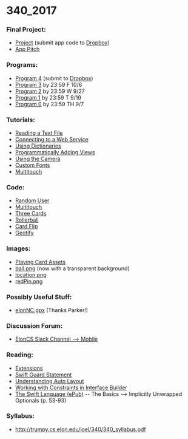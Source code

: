 # 340_2017

### Final Project:
* [Project](http://trumpy.cs.elon.edu/joel/340/FinalProject.pdf) (submit app code to [Dropbox](https://www.dropbox.com/request/sASfphXgQteL5bmROIW7))
* [App Pitch](https://paper.dropbox.com/doc/App-Pitch-UpjHgvFYGrCUgJGAGQvYR?_tk=share_copylink)

### Programs:
* [Program 4](http://trumpy.cs.elon.edu/joel/340/Program_4.pdf) (submit to [Dropbox](https://www.dropbox.com/request/LKBsr2NFuEq94V2XouJT))
* [Program 3](http://trumpy.cs.elon.edu/joel/340/Program_3.pdf)  by 23:59 F 10/6
* [Program 2](http://trumpy.cs.elon.edu/joel/340/Program_2.pdf)  by 23:59 W 9/27
* [Program 1](http://trumpy.cs.elon.edu/joel/340/Program_1.pdf)  by 23:59 T 9/19
* [Program 0](http://trumpy.cs.elon.edu/joel/340/Program_0.pdf)  by 23:59 TH 9/7

### Tutorials:
* [Reading a Text File](https://paper.dropbox.com/doc/Reading-An-Existing-File-vGXNaoT1JLHimZszBZgAB)
* [Connecting to a Web Service](https://paper.dropbox.com/doc/Connecting-to-an-API-tAJZsKrAbz0IBhjNWzpUz?_tk=share_copylink)
* [Using Dictionaries](https://github.com/crowcasso/Playgrounds/blob/master/DictonaryExample.playground/Contents.swift)
* [Programmatically Adding Views](https://paper.dropbox.com/doc/Adding-Views-Programmatically-loVaHR6a8JBjuo4ETxG6q?_tk=share_copylink)
* [Using the Camera](https://paper.dropbox.com/doc/Adding-the-Camera-yXmYlGvRp92oWvUAYNH6i?_tk=share_copylink)
* [Custom Fonts](https://paper.dropbox.com/doc/Custom-Fonts-lMj93oFVAkoFlIPc0Isns)
* [Multitouch](https://paper.dropbox.com/doc/Multitouch-Tutorial-1rM9Hx5wCPZOUGEscPx9O?_tk=share_copylink)

### Code:
* [Random User](https://github.com/crowcasso/RandomUser)
* [Multitouch](https://github.com/crowcasso/Multitouch)
* [Three Cards](https://github.com/crowcasso/ThreeCards)
* [Rollerball](https://github.com/crowcasso/Rollerball)
* [Card Flip](https://github.com/crowcasso/CardFlip)
* [Geotify](https://github.com/crowcasso/Geotify) 

### Images:
* [Playing Card Assets](https://github.com/hayeah/playing-cards-assets)
* [ball.png](http://trumpy.cs.elon.edu/joel/340/ball.png) (now with a transparent background)
* [location.png](http://trumpy.cs.elon.edu/joel/340/location.png)
* [redPin.png](http://trumpy.cs.elon.edu/joel/340/redPin.png)

### Possibly Useful Stuff:
* [elonNC.gpx](http://trumpy.cs.elon.edu/joel/340/elonNC.gpx) (Thanks Parker!)

### Discussion Forum:
* [ElonCS Slack Channel --> Mobile](https://eloncs.slack.com/messages/mobile)

### Reading:
* [Extensions](https://developer.apple.com/library/content/documentation/Swift/Conceptual/Swift_Programming_Language/Extensions.html)
* [Swift Guard Statement](https://ericcerney.com/swift-guard-statement/)
* [Understanding Auto Layout](https://developer.apple.com/library/content/documentation/UserExperience/Conceptual/AutolayoutPG/index.html#//apple_ref/doc/uid/TP40010853-CH7-SW1)
* [Working with Constraints in Interface Builder](https://developer.apple.com/library/content/documentation/UserExperience/Conceptual/AutolayoutPG/WorkingwithConstraintsinInterfaceBuidler.html#//apple_ref/doc/uid/TP40010853-CH10-SW1)
* [The Swift Language (ePub)](https://swift.org/documentation/TheSwiftProgrammingLanguage(Swift4).epub) -- The Basics --> Implicitly Unwrapped Optionals (p. 53-93)

### Syllabus:
* http://trumpy.cs.elon.edu/joel/340/340_syllabus.pdf
